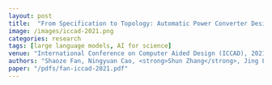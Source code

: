 ```yaml
---
layout: post
title:  "From Specification to Topology: Automatic Power Converter Design via Reinforcement Learning"
image: /images/iccad-2021.png
categories: research
tags: [large language models, AI for science]
venue: "International Conference on Computer Aided Design (ICCAD), 2021"
authors: "Shaoze Fan, Ningyuan Cao, <strong>Shun Zhang</strong>, Jing Li, Xiaoxiao Guo, and Xin Zhang"
paper: "/pdfs/fan-iccad-2021.pdf"
---
```

